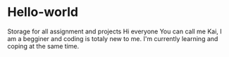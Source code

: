 # Hello-world
Storage for all assignment and projects
Hi everyone 
You can call me Kai, I am a begginer and coding is totaly new to me. 
I'm currently learning and coping at the same time. 
